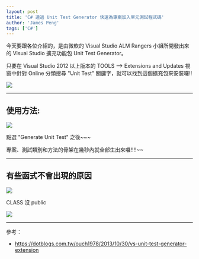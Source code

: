 ```yaml
---
layout: post
title: 'C# 透過 Unit Test Generator 快速為專案加入單元測試程式碼'
author: 'James Peng'
tags: ['C#']
---
```


今天要跟各位介紹的，是由微軟的 Visual Studio ALM Rangers 小組所開發出來的 Visual Studio 擴充功能包 Unit Test Generator。

只要在 Visual Studio 2012 以上版本的 TOOLS –> Extensions and Updates 視窗中針對 Online 分類搜尋 "Unit Test" 關鍵字，就可以找到這個擴充包來安裝囉!!

![](http://i.imgur.com/hIdv7iH.png)


----------

## 使用方法: ##

![](http://i.imgur.com/GjhIO9j.png)


點選 "Generate Unit Test" 之後~~~ 

專案、測試類別和方法的骨架在幾秒內就全部生出來囉!!!!~~


----------

## 有些函式不會出現的原因 ##

![](http://i.imgur.com/GCqQSAi.png)

CLASS 沒 public

![](http://i.imgur.com/hCKo7ar.png)

----------

參考：

- https://dotblogs.com.tw/ouch1978/2013/10/30/vs-unit-test-generator-extension

